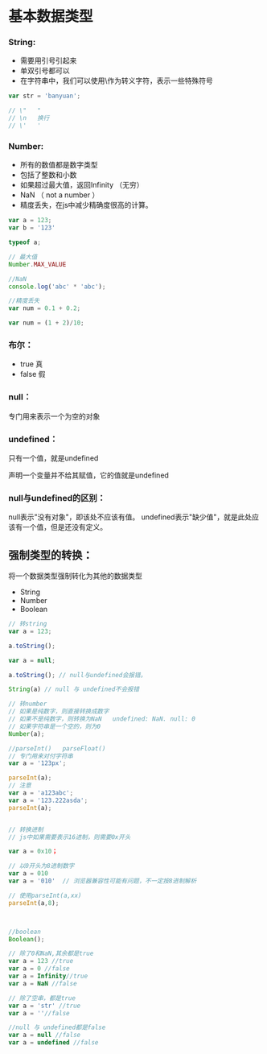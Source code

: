 # 基本数据类型



### String:

- 需要用引号引起来
- 单双引号都可以
- 在字符串中，我们可以使用\作为转义字符，表示一些特殊符号

```javascript
var str = 'banyuan';

// \"   "
// \n   换行
// \'   '
```



### Number:

- 所有的数值都是数字类型
- 包括了整数和小数
- 如果超过最大值，返回Infinity （无穷）
- NaN （ not a number ）
- 精度丢失，在js中减少精确度很高的计算。

```javascript
var a = 123;
var b = '123'

typeof a;

// 最大值
Number.MAX_VALUE

//NaN
console.log('abc' * 'abc');

//精度丢失
var num = 0.1 + 0.2;

var num = (1 + 2)/10;
```



### 布尔：

- true 真
- false 假



### null：

专门用来表示一个为空的对象



### undefined：

只有一个值，就是undefined

声明一个变量并不给其赋值，它的值就是undefined



### null与undefined的区别：

null表示"没有对象"，即该处不应该有值。
undefined表示"缺少值"，就是此处应该有一个值，但是还没有定义。





## 强制类型的转换：

将一个数据类型强制转化为其他的数据类型

- String
- Number
- Boolean

```javascript
// 转string
var a = 123;

a.toString();

var a = null;

a.toString(); // null与undefined会报错。

String(a) // null 与 undefined不会报错

// 转number
// 如果是纯数字，则直接转换成数字
// 如果不是纯数字，则转换为NaN   undefined: NaN. null: 0
// 如果字符串是一个空的，则为0
Number(a);

//parseInt()   parseFloat()
// 专门用来对付字符串
var a = '123px';

parseInt(a);
// 注意
var a = 'a123abc';
var a = '123.222asda';
parseInt(a);


// 转换进制
// js中如果需要表示16进制，则需要0x开头

var a = 0x10；

// 以0开头为8进制数字
var a = 010
var a = '010'  // 浏览器兼容性可能有问题，不一定按8进制解析

// 使用parseInt(a,xx)
parseInt(a,8);



//boolean
Boolean();

// 除了0和NaN,其余都是true
var a = 123 //true
var a = 0 //false
var a = Infinity//true
var a = NaN //false

// 除了空串，都是true
var a = 'str' //true
var a = ''//false

//null 与 undefined都是false
var a = null //false
var a = undefined //false




```





